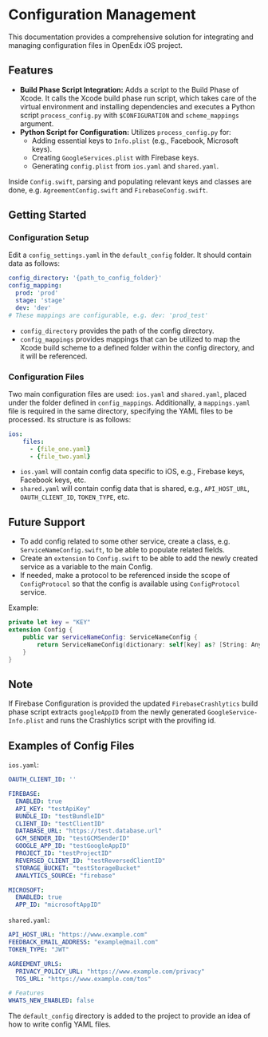 # Configuration Management

This documentation provides a comprehensive solution for integrating and managing configuration files in OpenEdx iOS project.

## Features

- **Build Phase Script Integration:** Adds a script to the Build Phase of Xcode. It calls the Xcode build phase run script, which takes care of the virtual environment and installing dependencies and executes a Python script `process_config.py` with `$CONFIGURATION` and `scheme_mappings` argument.
- **Python Script for Configuration:** Utilizes `process_config.py` for:
  - Adding essential keys to `Info.plist` (e.g., Facebook, Microsoft keys).
  - Creating `GoogleServices.plist` with Firebase keys.
  - Generating `config.plist` from `ios.yaml` and `shared.yaml`.

Inside `Config.swift`, parsing and populating relevant keys and classes are done, e.g. `AgreementConfig.swift` and `FirebaseConfig.swift`.

## Getting Started

### Configuration Setup

Edit a `config_settings.yaml` in the `default_config` folder. It should contain data as follows:

```yaml
config_directory: '{path_to_config_folder}'
config_mapping:
  prod: 'prod'
  stage: 'stage'
  dev: 'dev'
# These mappings are configurable, e.g. dev: 'prod_test'
```

- `config_directory` provides the path of the config directory.
- `config_mappings` provides mappings that can be utilized to map the Xcode build scheme to a defined folder within the config directory, and it will be referenced.

### Configuration Files

Two main configuration files are used: `ios.yaml` and `shared.yaml`, placed under the folder defined in `config_mappings`. Additionally, a `mappings.yaml` file is required in the same directory, specifying the YAML files to be processed. Its structure is as follows:

```yaml
ios:
    files:
      - {file_one.yaml}
      - {file_two.yaml}
```

- `ios.yaml` will contain config data specific to iOS, e.g., Firebase keys, Facebook keys, etc.
- `shared.yaml` will contain config data that is shared, e.g., `API_HOST_URL`, `OAUTH_CLIENT_ID`, `TOKEN_TYPE`, etc.

## Future Support

- To add config related to some other service, create a class, e.g. `ServiceNameConfig.swift`, to be able to populate related fields.
- Create an `extension` to `Config.swift` to be able to add the newly created service as a variable to the main Config.
- If needed, make a protocol to be referenced inside the scope of `ConfigProtocol` so that the config is available using `ConfigProtocol` service.

Example:

```swift
private let key = "KEY"
extension Config {
    public var serviceNameConfig: ServiceNameConfig {
        return ServiceNameConfig(dictionary: self[key] as? [String: AnyObject] ?? [:])
    }
}
```

## Note

If Firebase Configuration is provided the updated `FirebaseCrashlytics` build phase script extracts `googleAppID` from the newly generated `GoogleService-Info.plist` and runs the Crashlytics script with the provifing id.

## Examples of Config Files

`ios.yaml`:

```yaml
OAUTH_CLIENT_ID: ''

FIREBASE:
  ENABLED: true
  API_KEY: "testApiKey"
  BUNDLE_ID: "testBundleID"
  CLIENT_ID: "testClientID"
  DATABASE_URL: "https://test.database.url"
  GCM_SENDER_ID: "testGCMSenderID"
  GOOGLE_APP_ID: "testGoogleAppID"
  PROJECT_ID: "testProjectID"
  REVERSED_CLIENT_ID: "testReversedClientID"
  STORAGE_BUCKET: "testStorageBucket"
  ANALYTICS_SOURCE: "firebase"

MICROSOFT:
  ENABLED: true
  APP_ID: "microsoftAppID"
```

`shared.yaml`:

```yaml
API_HOST_URL: "https://www.example.com"
FEEDBACK_EMAIL_ADDRESS: "example@mail.com"
TOKEN_TYPE: "JWT"

AGREEMENT_URLS:
  PRIVACY_POLICY_URL: "https://www.example.com/privacy"
  TOS_URL: "https://www.example.com/tos"

# Features
WHATS_NEW_ENABLED: false
```

The `default_config` directory is added to the project to provide an idea of how to write config YAML files.
